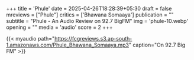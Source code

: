 +++
title = 'Phule'
date = 2025-04-26T18:28:39+05:30
draft = false
mreviews = ["Phule"]
critics = ['Bhawana Somaaya']
publication = ""
subtitle = "Phule - An Audio Review on 92.7 BigFM"
img = 'phule-10.webp'
opening = ""
media = 'audio'
score = 2
+++

{{< myaudio path="https://fcgreviews.s3.ap-south-1.amazonaws.com/Phule_Bhawana_Somaaya.mp3" caption="On 92.7 Big FM" >}}

